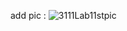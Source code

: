 add pic :
![3111Lab11stpic](https://github.com/Navihk/Comp3111LEx/assets/135433391/d16eb787-3481-45a4-9df4-e55303931645)
